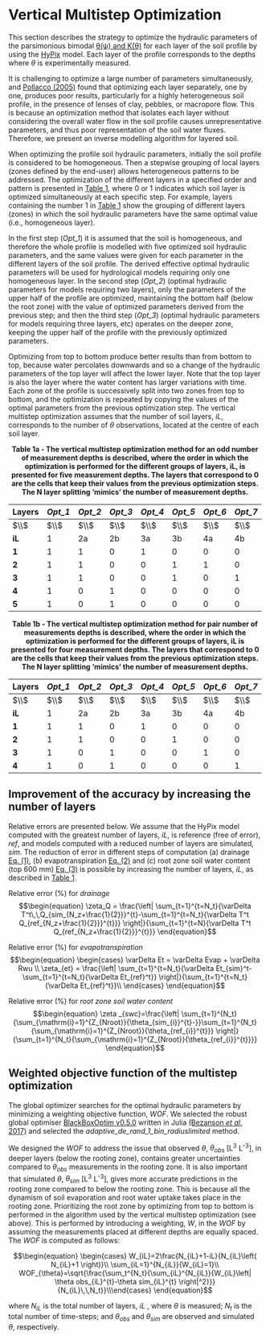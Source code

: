 <!-- MathJax -->
  <script type="text/x-mathjax-config">
    MathJax.Hub.Config({
		     TeX: {
      equationNumbers: {
        autoNumber: "AMS"
      }
    },
      tex2jax: {
        skipTags: ['script', 'noscript', 'style', 'textarea', 'pre'],
        inlineMath: [['$','$']]
      }
    });
  </script>
<script id="MathJax-script" async src="https://cdn.mathjax.org/mathjax/latest/MathJax.js?config=TeX-MML-AM_CHTML"></script>


# Vertical Multistep Optimization

This section describes the strategy to optimize the hydraulic parameters of the parsimonious bimodal [θ(ψ) and K(θ)](https://manaakiwhenua.github.io/SoilWater_ToolBox.jl/HYDRAULIC_FUNCTIONS/HydraulicFunctions) for each layer of the soil profile by using the [HyPix]() model. Each layer of the profile corresponds to the depths where $θ$ is experimentally measured. 

It is challenging to optimize a large number of parameters simultaneously, and [Pollacco (2005)](#_ENDREF_46) found that optimizing each layer separately, one by one, produces poor results, particularly for a highly heterogeneous soil profile, in the presence of lenses of clay, pebbles, or macropore flow. This is because an optimization method that isolates each layer without considering the overall water flow in the soil profile causes unrepresentative parameters, and thus poor representation of the soil water fluxes. Therefore, we present an inverse modelling algorithm for layered soil. 

When optimizing the profile soil hydraulic parameters, initially the soil profile is considered to be homogeneous. Then a stepwise grouping of local layers (zones defined by the end-user) allows heterogeneous patterns to be addressed. The optimization of the different layers in a specified order and pattern is presented in [Table 1](), where 0 or 1 indicates which soil layer is optimized simultaneously at each specific step. For example, layers containing the number 1 in [Table 1]() show the grouping of different layers (zones) in which the soil hydraulic parameters have the same optimal value (i.e., homogeneous layer).

In the first step (*Opt_1*) it is assumed that the soil is homogeneous, and therefore the whole profile is modelled with five optimized soil hydraulic parameters, and the same values were given for each parameter in the different layers of the soil profile. The derived effective optimal hydraulic parameters will be used for hydrological models requiring only one homogeneous layer. In the second step (*Opt_2*) (optimal hydraulic parameters for models requiring two layers), only the parameters of the upper half of the profile are optimized, maintaining the bottom half (below the root zone) with the value of optimized parameters derived from the previous step; and then the third step (*Opt_3*) (optimal hydraulic parameters for models requiring three layers, etc) operates on the deeper zone, keeping the upper half of the profile with the previously optimized parameters.

Optimizing from top to bottom produce better results than from bottom to top, because water percolates downwards and so a change of the hydraulic parameters of the top layer will affect the lower layer. Note that the top layer is also the layer where the water content has larger variations with time. Each zone of the profile is successively split into two zones from top to bottom, and the optimization is repeated by copying the values of the optimal parameters from the previous optimization step. The vertical multistep optimization assumes that the number of soil layers, $iL$, corresponds to the number of $θ$ observations, located at the centre of each soil layer.

<figcaption align = "center"><b>Table 1a - The vertical multistep optimization method for an odd number of measurement depths is described, where the order in which the optimization is performed for the different groups of layers, iL, is presented for five measurement depths. The layers that correspond to 0 are the cells that keep their values from the previous optimization steps. The N layer splitting ‘mimics’ the number of measurement depths.</b></figcaption></figure>

 Layers | *Opt_1* | *Opt_2*| *Opt_3* | *Opt_4* | *Opt_5* | *Opt_6* | *Opt_7* | *Opt_8* | *Opt_9* 
---|---|---|---|---|---|---|---|---|---
$\\$ |$\\$ |$\\$ |$\\$ |$\\$ |$\\$ |$\\$ |$\\$ |$\\$ |$\\$
**iL** | 1 | 2a | 2b | 3a | 3b | 4a | 4b | 5a | 5b
**1**  | 1 | 1 | 0 | 1 | 0 | 0 | 0 | 0 | 0
**2**  | 1 | 1 | 0 | 0 | 1 | 1 | 0 | 0 | 0 
**3**  | 1 | 1 | 0 | 0 | 1 | 0 | 1 | 0 | 0
**4**  | 1 | 0 | 1 | 0 | 0 | 0 | 0 | 1 | 0
**5**  | 1 | 0 | 1 | 0 | 0 | 0 | 0 | 0 | 1

<figcaption align = "center"><b>Table 1b - The vertical multistep optimization method for pair number of measurements depths is described, where the order in which the optimization is performed for the different groups of layers, iL is presented for four measurement depths. The layers that correspond to 0 are the cells that keep their values from the previous optimization steps. The N layer splitting ‘mimics’ the number of measurement depths.</b></figcaption></figure>

 Layers | *Opt_1* | *Opt_2*| *Opt_3* | *Opt_4* | *Opt_5* | *Opt_6* | *Opt_7*  
---|---|---|---|---|---|---|---
$\\$ |$\\$ |$\\$ |$\\$ |$\\$ |$\\$ |$\\$ |$\\$ 
**iL** | 1 | 2a | 2b | 3a | 3b | 4a | 4b 
**1**  | 1 | 1 | 0 | 1 | 0 | 0 | 0 
**2**  | 1 | 1 | 0 | 0 | 1 | 0 | 0  
**3**  | 1 | 0 | 1 | 0 | 0 | 1 | 0 
**4**  | 1 | 0 | 1 | 0 | 0 | 0 | 1 

## Improvement of the accuracy by increasing the number of layers

Relative errors are presented below. We assume that the HyPix model computed with the greatest number of layers, *iL*, is reference (free of error), *ref*, and models computed with a reduced number of layers are simulated, *sim*. The reduction of error in different steps of computation (a) drainage [Eq. (1)](), (b) evapotranspiration [Eq. (2)]() and (c) root zone soil water content (top 600 mm) [Eq. (3)]() is possible by increasing the number of layers, *iL*, as described in [Table 1]().

Relative error (%) for *drainage*
$$\begin{equation}
\zeta_Q = \frac{\left| \sum_{t=1}^{t=N_t}{\varDelta T^t\,\,Q_{sim_{N_z+\frac{1}{2}}}^{t}-\sum_{t=1}^{t=N_t}{\varDelta T^t Q_{ref_{N_z+\frac{1}{2}}}^{t}}} \right|}{\sum_{t=1}^{t=N}{\varDelta T^t Q_{ref_{N_z+\frac{1}{2}}}^{t}}}
\end{equation}$$


Relative error (%) for *evapotranspiration*
$$\begin{equation}
\begin{cases}	\varDelta Et = \varDelta Evap + \varDelta Rwu \\	\zeta_{et} = \frac{\left| \sum_{t=1}^{t=N_t}{\varDelta Et_{sim}^t-\sum_{t=1}^{t=N_t}{\varDelta Et_{ref}^t}} \right|}{\sum_{t=1}^{t=N_t}{\varDelta Et_{ref}^t}}\\
\end{cases}
\end{equation}$$

Relative error (%) for *root zone soil water content* 
$$\begin{equation}
\zeta _{swc}=\frac{\left| \sum_{t=1}^{N_t}{\sum_{\mathrm{i}=1}^{Z_{Nroot}}{\theta_{sim_{i}}^{t}-}}\sum_{t=1}^{N_t}{\sum_{\mathrm{i}=1}^{Z_{Nroot}}{\theta_{ref_{i}}^{t}}} \right|}{\sum_{t=1}^{N_t}{\sum_{\mathrm{i}=1}^{Z_{Nroot}}{\theta_{ref_{i}}^{t}}}}
\end{equation}$$

## Weighted objective function of the multistep optimization

The global optimizer searches for the optimal hydraulic parameters by minimizing a weighting objective function, $WOF$. We selected the robust global optimiser [BlackBoxOptim v0.5.0](https://github.com/robertfeldt/BlackBoxOptim.jl) written in Julia [(Bezanson *et al*. 2017)](#_ENDREF_47) and selected the *adaptive_de_rand_1_bin_radiuslimited* method. 

We designed the *WOF* to address the issue that observed $θ$, $θ_{obs}$ [L<sup>3</sup> L<sup>-3</sup>], in deeper layers (below the rooting zone), contains greater uncertainties compared to $θ_{obs}$ measurements in the rooting zone. It is also important that simulated $θ$, $θ_{sim}$ [L<sup>3</sup> L<sup>-3</sup>], gives more accurate predictions in the rooting zone compared to below the rooting zone. This is because all the dynamism of soil evaporation and root water uptake takes place in the rooting zone. Prioritizing the root zone by optimizing from top to bottom is performed in the algorithm used by the vertical multistep optimization (see above). This is performed by introducing a weighting, $W$, in the $WOF$ by assuming the measurements placed at different depths are equally spaced. The $WOF$ is computed as follows:

$$\begin{equation}
\begin{cases}	W_{iL}=2\frac{N_{iL}+1-iL}{N_{iL}\left( N_{iL}+1 \right)}\\	\sum_{iL=1}^{N_{iL}}{W_{iL}=1}\\	WOF_{\theta}=\sqrt{\frac{\sum_t^{N_t}{\sum_{iL}^{N_{iL}}{W_{iL}\left| \theta obs_{iL}^{t}-\theta sim_{iL}^{t} \right|^2}}}{N_{iL}\,\,N_t}}\\\end{cases}
\end{equation}$$

where $N_{iL}$ is the total number of layers, $iL$ , where $θ$ is measured; $N_t$ is the total number of time-steps; and $θ_{obs}$ and $θ_{sim}$  are observed and simulated $θ$, respectively.


